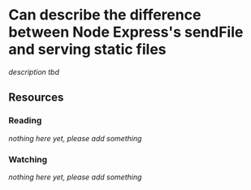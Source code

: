 # Can describe the difference between Node Express's sendFile and serving static files

_description tbd_

## Resources

### Reading

_nothing here yet, please add something_

### Watching

_nothing here yet, please add something_
